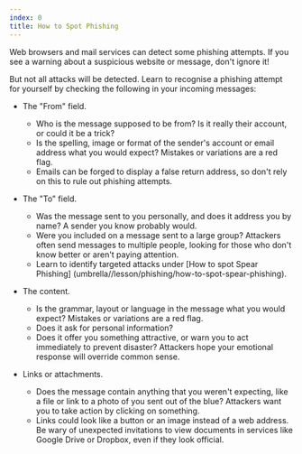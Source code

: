 ```yaml
---
index: 0
title: How to Spot Phishing
---
```

Web browsers and mail services can detect some phishing attempts. If you see a warning about a suspicious website or message, don't ignore it!   

But not all attacks will be detected. Learn to recognise a phishing attempt for yourself by checking the following in your incoming messages:

*   The "From" field. 

	* Who is the message supposed to be from? Is it really their account, or could it be a trick? 
	* Is the spelling, image or format of the sender's account or email address what you would expect? Mistakes or variations are a red flag. 
	* Emails can be forged to display a false return address, so don't rely on this to rule out phishing attempts.  

* The "To" field.
	* Was the message sent to you personally, and does it address you by name? A sender you know probably would.  
	* Were you included on a message sent to a large group? Attackers often send messages to multiple people, looking for those who don't know better or aren't paying attention. 
	* Learn to identify targeted attacks under [How to spot Spear Phishing] (umbrella//lesson/phishing/how-to-spot-spear-phishing). 
 
*   The content. 

	* Is the grammar, layout or language in the message what you would 
	expect? Mistakes or variations are a red flag.
	* Does it ask for personal information? 
	* Does it offer you 
	something attractive, or warn you to act immediately to prevent disaster? Attackers hope your emotional response will override common sense.
*   Links or attachments. 
	* Does the message contain anything that you weren't expecting, like a file or link to a photo of you sent out of the blue? Attackers want you to take action by clicking on something. 
	* Links could look like a button or an image instead of a web address. Be wary of unexpected invitations to view documents in services like Google Drive or Dropbox, even if they look official.